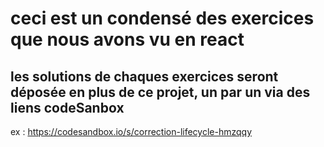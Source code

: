 # ceci est un condensé des exercices que nous avons vu en react 

## les solutions de chaques exercices seront déposée en plus de ce projet, un par un via des liens codeSanbox 

ex : https://codesandbox.io/s/correction-lifecycle-hmzqqy

